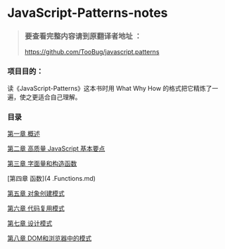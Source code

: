 # JavaScript-Patterns-notes

> ### 要查看完整内容请到原翻译者地址 ：
> https://github.com/TooBug/javascript.patterns

### 项目目的：
读《JavaScript-Patterns》这本书时用 What Why How 的格式把它精炼了一遍，使之更适合自己理解。

### 目录
[第一章 概述](1.Introduction.md)

[第二章 高质量 JavaScript 基本要点](2.Essentials.md)

[第三章 字面量和构造函数](3.Literals_and_Constructors.md)

[第四章 函数](4 .Functions.md)

[第五章 对象创建模式](5.Object_Creation_Patterns.md)

[第六章 代码复用模式](6.Code_Reuse_Patterns.md)

[第七章 设计模式](7.Design_Patterns.md)

[第八章 DOM和浏览器中的模式](8.DOM_and_Browser_patterns.md)


